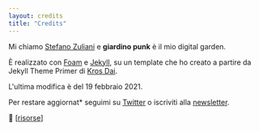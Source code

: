 ```yaml
---
layout: credits
title: "Credits"
---
```


Mi chiamo [Stefano Zuliani](https://zulianis.eu) e **giardino punk** è il mio digital garden.

È realizzato con [Foam](https://foambubble.github.io/foam/) e [Jekyll](https://jekyllrb.com/), su un template che ho creato a partire da Jekyll Theme Primer di [Kros Dai](https://www.xdanger.com/).

L'ultima modifica è del 19 febbraio 2021.

Per restare aggiornat* seguimi su [Twitter](https://twitter.com/ZulianiStph) o iscriviti alla [newsletter](mailto:web@zulianis.eu?subject=Newsletter&body=Ciao!%20Vorrei%20iscrivermi%20alla%20newsletter%20di%20giardino%20punk).

📌 [[risorse]]

[//begin]: # "Autogenerated link references for markdown compatibility"
[risorse]: risorse.md "Risorse"
[//end]: # "Autogenerated link references"